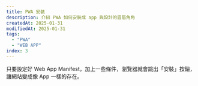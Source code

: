```yaml
---
title: PWA 安裝
description: 介紹 PWA 如何安裝成 app 與設計的眉眉角角
createdAt: 2025-01-31
modifiedAt: 2025-01-31
tags:
  - "PWA"
  - "WEB APP"
index: 3
---
```


只要設定好 Web App Manifest，加上一些條件，瀏覽器就會跳出「安裝」按鈕，讓網站變成像 App 一樣的存在。
